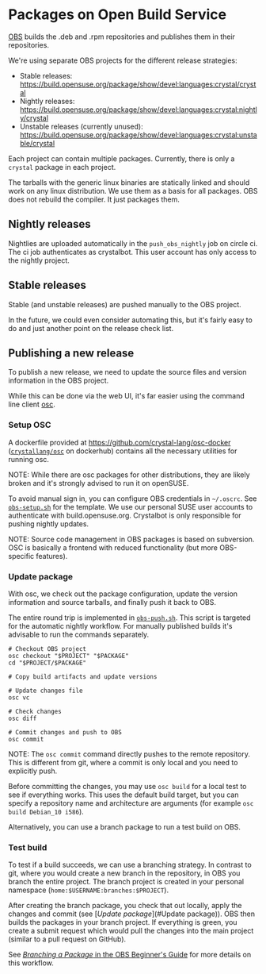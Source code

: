 # Packages on Open Build Service

[OBS](https://openbuildservice.org) builds the .deb and .rpm repositories and publishes them in their repositories.

We're using separate OBS projects for the different release strategies:

* Stable releases: https://build.opensuse.org/package/show/devel:languages:crystal/crystal
* Nightly releases: https://build.opensuse.org/package/show/devel:languages:crystal:nightly/crystal
* Unstable releases (currently unused): https://build.opensuse.org/package/show/devel:languages:crystal:unstable/crystal

Each project can contain multiple packages. Currently, there is only a `crystal` package in each project.

The tarballs with the generic linux binaries are statically linked and should work on any linux distribution.
We use them as a basis for all packages. OBS does not rebuild the compiler. It just packages them.

## Nightly releases

Nightlies are uploaded automatically in the `push_obs_nightly` job on circle ci.
The ci job authenticates as crystalbot. This user account has only access to the nightly project.

## Stable releases

Stable (and unstable releases) are pushed manually to the OBS project.

In the future, we could even consider automating this, but it's fairly easy to do and just another point on the release check list.

## Publishing a new release

To publish a new release, we need to update the source files and version information in the OBS project.

While this can be done via the web UI, it's far easier using the command line client [osc](https://openbuildservice.org/help/manuals/obs-user-guide/cha.obs.osc.html).

### Setup OSC

A dockerfile provided at https://github.com/crystal-lang/osc-docker ([`crystallang/osc`](https://hub.docker.com/r/crystallang/osc) on dockerhub) contains all the necessary utilities for running osc.

NOTE: While there are osc packages for other distributions, they are likely broken and it's strongly advised to run it on openSUSE.

To avoid manual sign in, you can configure OBS credentials in `~/.oscrc`. See [`obs-setup.sh`](./obs-setup.sh) for the template.
We use our personal SUSE user accounts to authenticate with build.opensuse.org. Crystalbot is only responsible for pushing nightly updates.

NOTE: Source code management in OBS packages is based on subversion. OSC is basically a frontend with reduced functionality (but more OBS-specific features).

### Update package

With osc, we check out the package configuration, update the version information and source tarballs, and finally push it back to OBS.

The entire round trip is implemented in [`obs-push.sh`](./obs-push.sh). This script is targeted for the automatic nightly workflow. For manually published builds it's advisable to run the commands separately.

```terminal-session
# Checkout OBS project
osc checkout "$PROJECT" "$PACKAGE"
cd "$PROJECT/$PACKAGE"

# Copy build artifacts and update versions

# Update changes file
osc vc

# Check changes
osc diff

# Commit changes and push to OBS
osc commit
```

NOTE: The `osc commit` command directly pushes to the remote repository. This is different from git, where a commit is only local and you need to explicitly push.

Before committing the changes, you may use `osc build` for a local test to see if everything works. This uses the default build target, but you can specify a repository name and architecture are arguments (for example `osc build Debian_10 i586`).

Alternatively, you can use a branch package to run a test build on OBS.

### Test build

To test if a build succeeds, we can use a branching strategy. In contrast to git, where you would create a new branch in the repository, in OBS you branch the entire project. The branch project is created in your personal namespace (`home:$USERNAME:branches:$PROJECT`).

After creating the branch package, you check that out locally, apply the changes and commit (see [*Update package*](#Update package)). OBS then builds the packages in your branch project. If everything is green, you create a submit request which would pull the changes into the main project (similar to a pull request on GitHub).

See [*Branching a Package* in the OBS Beginner's Guide](https://openbuildservice.org/help/manuals/obs-user-guide/art.obs.bg.html#sec.obsbg.uc.branchprj) for more details on this workflow.

